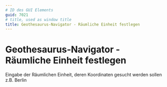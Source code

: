 ```yaml
---
# ID des GUI Elements
guid: 7021
# title, used as window title
title: Geothesaurus-Navigator - Räumliche Einheit festlegen
---
```


# Geothesaurus-Navigator - Räumliche Einheit festlegen

Eingabe der Räumlichen Einheit, deren Koordinaten gesucht werden sollen z.B. Berlin

